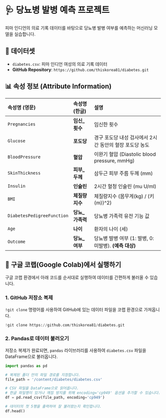 # 🩺 당뇨병 발병 예측 프로젝트

피마 인디언의 의료 기록 데이터를 바탕으로 당뇨병 발병 여부를 예측하는 머신러닝 모델을 실습합니다.

## 📂 데이터셋

  - `diabetes.csv`: 피마 인디언 여성의 의료 기록 데이터
  - **GitHub Repository**: `https://github.com/thiskorea81/diabetes.git`

## 📊 속성 정보 (Attribute Information)

| 속성명 (영문) | 속성명 (한글) | 설명 |
| :--- | :--- | :--- |
| `Pregnancies` | **임신\_횟수** | 임신한 횟수 |
| `Glucose` | **포도당** | 경구 포도당 내성 검사에서 2시간 동안의 혈장 포도당 농도 |
| `BloodPressure` | **혈압** | 이완기 혈압 (Diastolic blood pressure, mmHg) |
| `SkinThickness` | **피부\_두께** | 삼두근 피부 주름 두께 (mm) |
| `Insulin` | **인슐린** | 2시간 혈청 인슐린 (mu U/ml) |
| `BMI` | **체질량지수** | 체질량지수 (몸무게(kg) / (키(m))^2) |
| `DiabetesPedigreeFunction`| **당뇨\_가족력** | 당뇨병 가족력 유전 기능 값 |
| `Age` | **나이** | 환자의 나이 (세) |
| `Outcome` | **당뇨\_여부** | 당뇨병 발병 여부 (1: 발병, 0: 미발병). **(예측 대상)** |

## 🚀 구글 코랩(Google Colab)에서 실행하기

구글 코랩 환경에서 아래 코드를 순서대로 실행하여 데이터를 간편하게 불러올 수 있습니다.

### 1\. GitHub 저장소 복제

`!git clone` 명령어를 사용하여 GitHub에 있는 데이터 파일을 코랩 환경으로 가져옵니다.

```python
!git clone https://github.com/thiskorea81/diabetes.git
```

### 2\. Pandas로 데이터 불러오기

저장소 복제가 완료되면, `pandas` 라이브러리를 사용하여 `diabetes.csv` 파일을 DataFrame으로 불러옵니다.

```python
import pandas as pd

# 복제된 폴더 안의 파일 경로를 지정합니다.
file_path = '/content/diabetes/diabetes.csv'

# CSV 파일을 DataFrame으로 읽어옵니다.
# 한글 파일명이 있거나 깨짐 방지를 위해 encoding='cp949' 옵션을 추가할 수 있습니다.
df = pd.read_csv(file_path, encoding='cp949')

# 데이터의 첫 5행을 출력하여 잘 불러왔는지 확인합니다.
df.head()
```
